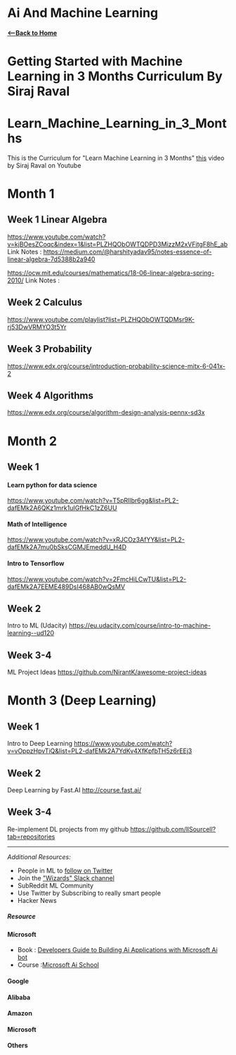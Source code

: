 # Ai And Machine Learning
#### [<--Back to Home](../Readme.md)

# Getting Started with Machine Learning in 3 Months Curriculum By Siraj Raval

# Learn_Machine_Learning_in_3_Months

This is the Curriculum for "Learn Machine Learning in 3 Months" [this](https://youtu.be/Cr6VqTRO1v0) video by Siraj Raval on Youtube 

# Month 1

## Week 1 Linear Algebra
https://www.youtube.com/watch?v=kjBOesZCoqc&index=1&list=PLZHQObOWTQDPD3MizzM2xVFitgF8hE_ab
Link Notes : https://medium.com/@harshityadav95/notes-essence-of-linear-algebra-7d5388b2a940 

https://ocw.mit.edu/courses/mathematics/18-06-linear-algebra-spring-2010/
Link Notes : 



## Week 2 Calculus
https://www.youtube.com/playlist?list=PLZHQObOWTQDMsr9K-rj53DwVRMYO3t5Yr
## Week 3 Probability
https://www.edx.org/course/introduction-probability-science-mitx-6-041x-2
## Week 4 Algorithms
https://www.edx.org/course/algorithm-design-analysis-pennx-sd3x

# Month 2

## Week 1 
#### Learn python for data science
https://www.youtube.com/watch?v=T5pRlIbr6gg&list=PL2-dafEMk2A6QKz1mrk1uIGfHkC1zZ6UU
#### Math of Intelligence
https://www.youtube.com/watch?v=xRJCOz3AfYY&list=PL2-dafEMk2A7mu0bSksCGMJEmeddU_H4D
#### Intro to Tensorflow
https://www.youtube.com/watch?v=2FmcHiLCwTU&list=PL2-dafEMk2A7EEME489DsI468AB0wQsMV

## Week 2 
Intro to ML (Udacity)
https://eu.udacity.com/course/intro-to-machine-learning--ud120

## Week 3-4
ML Project Ideas
https://github.com/NirantK/awesome-project-ideas

# Month 3 (Deep Learning)

## Week 1 
Intro to Deep Learning
https://www.youtube.com/watch?v=vOppzHpvTiQ&list=PL2-dafEMk2A7YdKv4XfKpfbTH5z6rEEj3

## Week 2 
Deep Learning by Fast.AI
http://course.fast.ai/

## Week 3-4 
Re-implement DL projects from my github
https://github.com/llSourcell?tab=repositories

---

*Additional Resources:*   
- People in ML to [follow on Twitter](https://www.quora.com/Who-should-I-follow-on-Twitter-to-get-useful-and-reliable-machine-learning-information "Quora.com")
- Join the ["Wizards" Slack channel](http://wizards.herokuapp.com/ "Herokuapp.com")
- SubReddit ML Community
- Use Twitter by Subscribing to really smart people
- Hacker News





##### Resource

#### Microsoft

* Book : [Developers Guide to Building Ai Applications with Microsoft Ai bot](https://github.com/harshityadav95/Notex/blob/master/asset/Developers%20Guide%20to%20Building%20Ai%20Chat%20Apps%20using%20Microsoft%20Ai%20bot.pdf)
* Course :[Microsoft Ai School](https://aischool.microsoft.com/en-us/home)


#### Google 




#### Alibaba




#### Amazon  



#### Microsoft 




#### Others 


